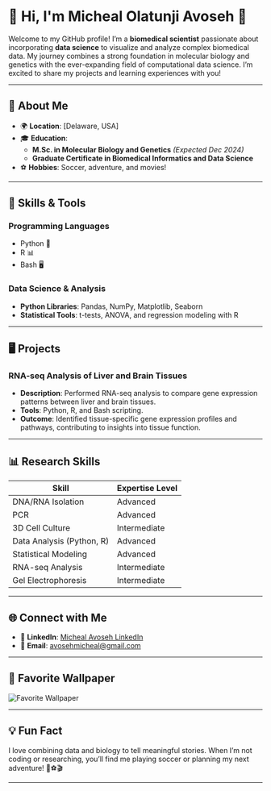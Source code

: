 
#  👋 Hi, I'm Micheal Olatunji Avoseh 🥷 

Welcome to my GitHub profile! I’m a **biomedical scientist** passionate about incorporating **data science** to visualize and analyze complex biomedical data.
My journey combines a strong foundation in molecular biology and genetics with the ever-expanding field of computational data science.
I’m excited to share my projects and learning experiences with you!

---

##  🚀 About Me 

- 🌍 **Location**: [Delaware, USA]
- 🎓 **Education**:
  - **M.Sc. in Molecular Biology and Genetics** *(Expected Dec 2024)*
  - **Graduate Certificate in Biomedical Informatics and Data Science**
- ⚽ **Hobbies**: Soccer, adventure, and movies!

---

##  🔧 Skills & Tools 

###  **Programming Languages** 

- Python 🐍
- R 📊
- Bash 🖥️

###  **Data Science & Analysis** 

- **Python Libraries**: Pandas, NumPy, Matplotlib, Seaborn
- **Statistical Tools**: t-tests, ANOVA, and regression modeling with R

---

##  🖥️ Projects 

###  **RNA-seq Analysis of Liver and Brain Tissues** 

- **Description**: Performed RNA-seq analysis to compare gene expression patterns between liver and brain tissues.
- **Tools**: Python, R, and Bash scripting.
- **Outcome**: Identified tissue-specific gene expression profiles and pathways, contributing to insights into tissue function.

---

##  📊 Research Skills

| Skill                        | Expertise Level       |
|------------------------------|-----------------------|
| DNA/RNA Isolation            | Advanced              |
| PCR                          | Advanced              |
| 3D Cell Culture              | Intermediate          |
| Data Analysis (Python, R)    | Advanced              |
| Statistical Modeling         | Advanced              |
| RNA-seq Analysis             | Intermediate          |
| Gel Electrophoresis          | Intermediate          |

---

##  🌐 Connect with Me

- 💼 **LinkedIn**: [Micheal Avoseh LinkedIn](https://www.linkedin.com/in/micheal-olatunji-avoseh-2bb84a90)
- 📧 **Email**: [avosehmicheal@gmail.com](mailto:avosehmicheal@gmail.com)

---

##  📸 Favorite Wallpaper

![Favorite Wallpaper](./bridge-amp-sunset-2560A_1440.png)

---

##  💡 Fun Fact

I love combining data and biology to tell meaningful stories.
When I’m not coding or researching, you’ll find me playing soccer or planning my next adventure! 🧬⚽🎬

---

